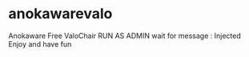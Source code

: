 # anokawarevalo
Anokaware Free ValoChair
RUN AS ADMIN
wait for message : Injected Enjoy
and have fun

